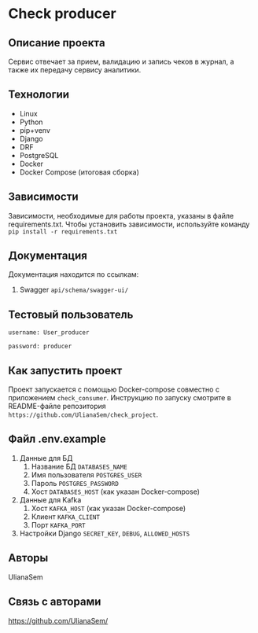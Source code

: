 # Check producer

## Описание проекта

Сервис отвечает за прием, валидацию и запись чеков в журнал, а также их передачу сервису аналитики.

## Технологии

- Linux
- Python
- pip+venv
- Django
- DRF
- PostgreSQL
- Docker
- Docker Compose (итоговая сборка)

## Зависимости

Зависимости, необходимые для работы проекта, указаны в файле requirements.txt.
Чтобы установить зависимости, используйте команду `pip install -r requirements.txt`

## Документация

Документация находится по ссылкам:
1. Swagger `api/schema/swagger-ui/`

## Тестовый пользователь

`username: User_producer`

`password: producer`

## Как запустить проект

Проект запускается с помощью Docker-compose совместно с приложением `check_consumer`. Инструкцию по запуску смотрите в README-файле репозитория `https://github.com/UlianaSem/check_project`.

## Файл .env.example

1. Данные для БД
   1. Название БД `DATABASES_NAME` 
   2. Имя пользователя `POSTGRES_USER`
   3. Пароль `POSTGRES_PASSWORD`
   4. Хост `DATABASES_HOST` (как указан Docker-compose)
2. Данные для Kafka 
   1. Хост `KAFKA_HOST` (как указан Docker-compose)
   2. Клиент `KAFKA_CLIENT`
   3. Порт `KAFKA_PORT`
3. Настройки Django `SECRET_KEY`, `DEBUG`, `ALLOWED_HOSTS`

## Авторы

UlianaSem

## Связь с авторами

https://github.com/UlianaSem/